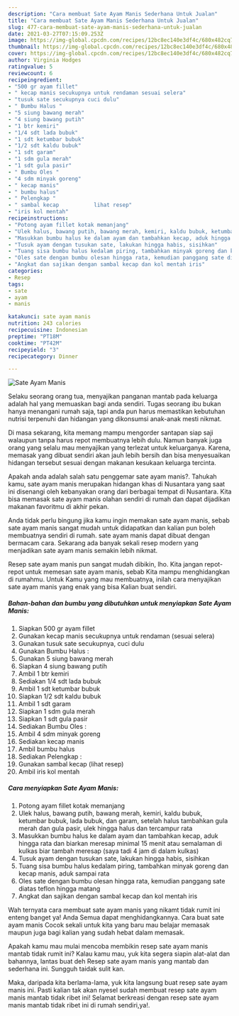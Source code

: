 ```yaml
---
description: "Cara membuat Sate Ayam Manis Sederhana Untuk Jualan"
title: "Cara membuat Sate Ayam Manis Sederhana Untuk Jualan"
slug: 477-cara-membuat-sate-ayam-manis-sederhana-untuk-jualan
date: 2021-03-27T07:15:09.253Z
image: https://img-global.cpcdn.com/recipes/12bc8ec140e3df4c/680x482cq70/sate-ayam-manis-foto-resep-utama.jpg
thumbnail: https://img-global.cpcdn.com/recipes/12bc8ec140e3df4c/680x482cq70/sate-ayam-manis-foto-resep-utama.jpg
cover: https://img-global.cpcdn.com/recipes/12bc8ec140e3df4c/680x482cq70/sate-ayam-manis-foto-resep-utama.jpg
author: Virginia Hodges
ratingvalue: 5
reviewcount: 6
recipeingredient:
- "500 gr ayam fillet"
- " kecap manis secukupnya untuk rendaman sesuai selera"
- "tusuk sate secukupnya cuci dulu"
- " Bumbu Halus "
- "5 siung bawang merah"
- "4 siung bawang putih"
- "1 btr kemiri"
- "1/4 sdt lada bubuk"
- "1 sdt ketumbar bubuk"
- "1/2 sdt kaldu bubuk"
- "1 sdt garam"
- "1 sdm gula merah"
- "1 sdt gula pasir"
- " Bumbu Oles "
- "4 sdm minyak goreng"
- " kecap manis"
- " bumbu halus"
- " Pelengkap "
- " sambal kecap           lihat resep"
- "iris kol mentah"
recipeinstructions:
- "Potong ayam fillet kotak memanjang"
- "Ulek halus, bawang putih, bawang merah, kemiri, kaldu bubuk, ketumbar bubuk, lada bubuk, dan garam, setelah halus tambahkan gula merah dan gula pasir, ulek hingga halus dan tercampur rata"
- "Masukkan bumbu halus ke dalam ayam dan tambahkan kecap, aduk hingga rata dan biarkan meresap minimal 15 menit atau semalaman di kulkas biar tambah meresap (saya tadi 4 jam di dalam kulkas)"
- "Tusuk ayam dengan tusukan sate, lakukan hingga habis, sisihkan"
- "Tuang sisa bumbu halus kedalam piring, tambahkan minyak goreng dan kecap manis, aduk sampai rata"
- "Oles sate dengan bumbu olesan hingga rata, kemudian panggang sate diatas teflon hingga matang"
- "Angkat dan sajikan dengan sambal kecap dan kol mentah iris"
categories:
- Resep
tags:
- sate
- ayam
- manis

katakunci: sate ayam manis 
nutrition: 243 calories
recipecuisine: Indonesian
preptime: "PT18M"
cooktime: "PT42M"
recipeyield: "3"
recipecategory: Dinner

---
```



![Sate Ayam Manis](https://img-global.cpcdn.com/recipes/12bc8ec140e3df4c/680x482cq70/sate-ayam-manis-foto-resep-utama.jpg)

Selaku seorang orang tua, menyajikan panganan mantab pada keluarga adalah hal yang memuaskan bagi anda sendiri. Tugas seorang ibu bukan hanya menangani rumah saja, tapi anda pun harus memastikan kebutuhan nutrisi terpenuhi dan hidangan yang dikonsumsi anak-anak mesti nikmat.

Di masa  sekarang, kita memang mampu mengorder santapan siap saji walaupun tanpa harus repot membuatnya lebih dulu. Namun banyak juga orang yang selalu mau menyajikan yang terlezat untuk keluarganya. Karena, memasak yang dibuat sendiri akan jauh lebih bersih dan bisa menyesuaikan hidangan tersebut sesuai dengan makanan kesukaan keluarga tercinta. 



Apakah anda adalah salah satu penggemar sate ayam manis?. Tahukah kamu, sate ayam manis merupakan hidangan khas di Nusantara yang saat ini disenangi oleh kebanyakan orang dari berbagai tempat di Nusantara. Kita bisa memasak sate ayam manis olahan sendiri di rumah dan dapat dijadikan makanan favoritmu di akhir pekan.

Anda tidak perlu bingung jika kamu ingin memakan sate ayam manis, sebab sate ayam manis sangat mudah untuk didapatkan dan kalian pun boleh membuatnya sendiri di rumah. sate ayam manis dapat dibuat dengan bermacam cara. Sekarang ada banyak sekali resep modern yang menjadikan sate ayam manis semakin lebih nikmat.

Resep sate ayam manis pun sangat mudah dibikin, lho. Kita jangan repot-repot untuk memesan sate ayam manis, sebab Kita mampu menghidangkan di rumahmu. Untuk Kamu yang mau membuatnya, inilah cara menyajikan sate ayam manis yang enak yang bisa Kalian buat sendiri.

<!--inarticleads1-->

##### Bahan-bahan dan bumbu yang dibutuhkan untuk menyiapkan Sate Ayam Manis:

1. Siapkan 500 gr ayam fillet
1. Gunakan  kecap manis secukupnya untuk rendaman (sesuai selera)
1. Gunakan tusuk sate secukupnya, cuci dulu
1. Gunakan  Bumbu Halus :
1. Gunakan 5 siung bawang merah
1. Siapkan 4 siung bawang putih
1. Ambil 1 btr kemiri
1. Sediakan 1/4 sdt lada bubuk
1. Ambil 1 sdt ketumbar bubuk
1. Siapkan 1/2 sdt kaldu bubuk
1. Ambil 1 sdt garam
1. Siapkan 1 sdm gula merah
1. Siapkan 1 sdt gula pasir
1. Sediakan  Bumbu Oles :
1. Ambil 4 sdm minyak goreng
1. Sediakan  kecap manis
1. Ambil  bumbu halus
1. Sediakan  Pelengkap :
1. Gunakan  sambal kecap           (lihat resep)
1. Ambil iris kol mentah




<!--inarticleads2-->

##### Cara menyiapkan Sate Ayam Manis:

1. Potong ayam fillet kotak memanjang
1. Ulek halus, bawang putih, bawang merah, kemiri, kaldu bubuk, ketumbar bubuk, lada bubuk, dan garam, setelah halus tambahkan gula merah dan gula pasir, ulek hingga halus dan tercampur rata
1. Masukkan bumbu halus ke dalam ayam dan tambahkan kecap, aduk hingga rata dan biarkan meresap minimal 15 menit atau semalaman di kulkas biar tambah meresap (saya tadi 4 jam di dalam kulkas)
1. Tusuk ayam dengan tusukan sate, lakukan hingga habis, sisihkan
1. Tuang sisa bumbu halus kedalam piring, tambahkan minyak goreng dan kecap manis, aduk sampai rata
1. Oles sate dengan bumbu olesan hingga rata, kemudian panggang sate diatas teflon hingga matang
1. Angkat dan sajikan dengan sambal kecap dan kol mentah iris




Wah ternyata cara membuat sate ayam manis yang nikamt tidak rumit ini enteng banget ya! Anda Semua dapat menghidangkannya. Cara buat sate ayam manis Cocok sekali untuk kita yang baru mau belajar memasak maupun juga bagi kalian yang sudah hebat dalam memasak.

Apakah kamu mau mulai mencoba membikin resep sate ayam manis mantab tidak rumit ini? Kalau kamu mau, yuk kita segera siapin alat-alat dan bahannya, lantas buat deh Resep sate ayam manis yang mantab dan sederhana ini. Sungguh taidak sulit kan. 

Maka, daripada kita berlama-lama, yuk kita langsung buat resep sate ayam manis ini. Pasti kalian tak akan nyesel sudah membuat resep sate ayam manis mantab tidak ribet ini! Selamat berkreasi dengan resep sate ayam manis mantab tidak ribet ini di rumah sendiri,ya!.

